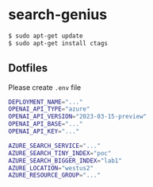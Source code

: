 # search-genius


```bash
$ sudo apt-get update
$ sudo apt-get install ctags
```

## Dotfiles

Please create `.env` file
```bash
DEPLOYMENT_NAME="..."
OPENAI_API_TYPE="azure"
OPENAI_API_VERSION="2023-03-15-preview"
OPENAI_API_BASE="..."
OPENAI_API_KEY="..."

AZURE_SEARCH_SERVICE="..."
AZURE_SEARCH_TINY_INDEX="poc"
AZURE_SEARCH_BIGGER_INDEX="lab1"
AZURE_LOCATION="westus2"
AZURE_RESOURCE_GROUP="..."
```